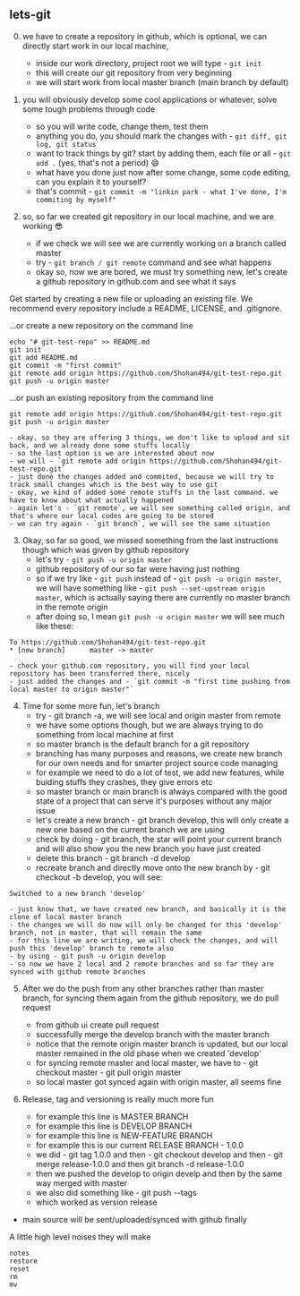 ## lets-git

0. we have to create a repository in github, which is optional, we can directly start work in our local machine,
    - inside our work directory, project root we will type - `git init`
    - this will create our git repository from very beginning 
    - we will start work from local master branch (main branch by default)

1. you will obviously develop some cool applications or whatever, solve some tough problems through code
    - so you will write code, change them, test them
    - anything you do, you should mark the changes with - `git diff, git log, git status`
    - want to track things by git? start by adding them, each file or all - `git add .` (yes, that's not a period) :smile:
    - what have you done just now after some change, some code editing, can you explain it to yourself?
    - that's commit - `git commit -m "linkin park - what I've done, I'm commiting by myself"`

2. so, so far we created git repository in our local machine, and we are working :sunglasses:
    - if we check we will see we are currently working on a branch called master
    - try - `git branch / git remote` command and see what happens
    - okay so, now we are bored, we must try something new, let's create a github repository in github.com and see what it says


Get started by creating a new file or uploading an existing file. We recommend every repository include a README, LICENSE, and .gitignore.

…or create a new repository on the command line
```
echo "# git-test-repo" >> README.md
git init
git add README.md
git commit -m "first commit"
git remote add origin https://github.com/Shohan494/git-test-repo.git
git push -u origin master
```

…or push an existing repository from the command line

```
git remote add origin https://github.com/Shohan494/git-test-repo.git
git push -u origin master
```

    - okay, so they are offering 3 things, we don't like to upload and sit back, and we already done some stuffs locally
    - so the last option is we are interested about now
    - we will - `git remote add origin https://github.com/Shohan494/git-test-repo.git`
    - just done the changes added and commited, because we will try to track small changes which is the best way to use git
    - okay, we kind of added some remote stuffs in the last command. we have to know about what actually happened
    - again let's - `git remote`, we will see something called origin, and that's where our local codes are going to be stored
    - we can try again - `git branch`, we will see the same situation

3. Okay, so far so good, we missed something from the last instructions though which was given by github repository
    - let's try - `git push -u origin master`
    - github repository of our so far were having just nothing
    - so if we try like - `git push` instead of - `git push -u origin master`, we will have something like - `git push --set-upstream origin master`, which is actually saying there are currently no master branch in the remote origin
    - after doing so, I mean `git push -u origin master` we will see much like these:

```
To https://github.com/Shohan494/git-test-repo.git
* [new branch]      master -> master
```
    - check your github.com repository, you will find your local repository has been transferred there, nicely
    - just added the changes and - `git commit -m "first time pushing from local master to origin master"`

4. Time for some more fun, let's branch
    - try - git branch -a, we will see local and origin master from remote
    - we have some options though, but we are always trying to do something from local machine at first
    - so master branch is the default branch for a git repository
    - branching has many purposes and reasons, we create new branch for our own needs and for smarter project source code managing
    - for example we need to do a lot of test, we add new features, while buiding stuffs they crashes, they give errors etc
    - so master branch or main branch is always compared with the good state of a project that can serve it's purposes without any major issue
    - let's create a new branch - git branch develop, this will only create a new one based on the current branch we are using
    - check by doing - git branch, the star will point your current branch and will also show you the new branch you have just created
    - delete this branch - git branch -d develop
    - recreate branch and directly move onto the new branch by - git checkout -b develop, you will see:

```
Switched to a new branch 'develop'
```
    - just know that, we have created new branch, and basically it is the clone of local master branch
    - the changes we will do now will only be changed for this 'develop' branch, not in master, that will remain the same
    - for this line we are writing, we will check the changes, and will push this 'develop' branch to remote also
    - by using - git push -u origin develop
    - so now we have 2 local and 2 remote branches and so far they are synced with github remote branches

5. After we do the push from any other branches rather than master branch, for syncing them again from the github repository, we do pull request
    - from github ui create pull request
    - successfully merge the develop branch with the master branch
    - notice that the remote origin master branch is updated, but our local master remained in the old phase when we created 'develop'
    - for syncing remote master and local master, we have to - git checkout master - git pull origin master
    - so local master got synced again with origin master, all seems fine

6. Release, tag and versioning is really much more fun
    - for example this line is MASTER BRANCH
    - for example this line is DEVELOP BRANCH
    - for example this line is NEW-FEATURE BRANCH
    - for example this is our current RELEASE BRANCH - 1.0.0
    - we did - git tag 1.0.0 and then - git checkout develop and then - git merge release-1.0.0 and then git branch -d release-1.0.0
    - then we pushed the develop to origin develp and then by the same way merged with master
    - we also did something like - git push --tags
    - which worked as version release






* main source will be sent/uploaded/synced with github finally

A little high level noises they will make
```
notes
restore
reset
rm
mv
```
